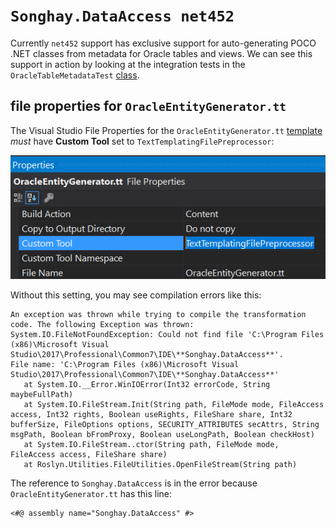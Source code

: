 # `Songhay.DataAccess net452`

Currently `net452` support has exclusive support for auto-generating POCO .NET classes from metadata for Oracle tables and views. We can see this support in action by looking at the integration tests in the `OracleTableMetadataTest` [class](../Songhay.DataAccess-net452.Tests/OracleTableMetadataTest.cs).

## file properties for `OracleEntityGenerator.tt`

The Visual Studio File Properties for the `OracleEntityGenerator.tt` [template](./TextTemplating/OracleEntityGenerator.tt) _must_ have **Custom Tool** set to `TextTemplatingFilePreprocessor`:

![**Custom Tool** set to `TextTemplatingFilePreprocessor`](../docs/images/custom-tool-TextTemplatingFilePreprocessor.png)

Without this setting, you may see compilation errors like this:

```plaintext
An exception was thrown while trying to compile the transformation code. The following Exception was thrown:
System.IO.FileNotFoundException: Could not find file 'C:\Program Files (x86)\Microsoft Visual Studio\2017\Professional\Common7\IDE\**Songhay.DataAccess**'.
File name: 'C:\Program Files (x86)\Microsoft Visual Studio\2017\Professional\Common7\IDE\**Songhay.DataAccess**'
   at System.IO.__Error.WinIOError(Int32 errorCode, String maybeFullPath)
   at System.IO.FileStream.Init(String path, FileMode mode, FileAccess access, Int32 rights, Boolean useRights, FileShare share, Int32 bufferSize, FileOptions options, SECURITY_ATTRIBUTES secAttrs, String msgPath, Boolean bFromProxy, Boolean useLongPath, Boolean checkHost)
   at System.IO.FileStream..ctor(String path, FileMode mode, FileAccess access, FileShare share)
   at Roslyn.Utilities.FileUtilities.OpenFileStream(String path)
```

The reference to `Songhay.DataAccess` is in the error because `OracleEntityGenerator.tt` has this line:

```plaintext
<#@ assembly name="Songhay.DataAccess" #>
```